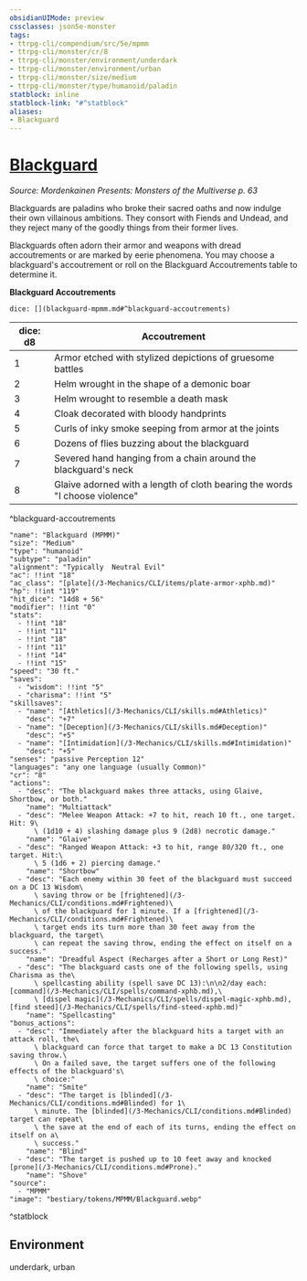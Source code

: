 ```yaml
---
obsidianUIMode: preview
cssclasses: json5e-monster
tags:
- ttrpg-cli/compendium/src/5e/mpmm
- ttrpg-cli/monster/cr/8
- ttrpg-cli/monster/environment/underdark
- ttrpg-cli/monster/environment/urban
- ttrpg-cli/monster/size/medium
- ttrpg-cli/monster/type/humanoid/paladin
statblock: inline
statblock-link: "#^statblock"
aliases:
- Blackguard
---
```

# [Blackguard](3-Mechanics\CLI\bestiary\humanoid/blackguard-mpmm.md)
*Source: Mordenkainen Presents: Monsters of the Multiverse p. 63*  

Blackguards are paladins who broke their sacred oaths and now indulge their own villainous ambitions. They consort with Fiends and Undead, and they reject many of the goodly things from their former lives.

Blackguards often adorn their armor and weapons with dread accoutrements or are marked by eerie phenomena. You may choose a blackguard's accoutrement or roll on the Blackguard Accoutrements table to determine it.

**Blackguard Accoutrements**

`dice: [](blackguard-mpmm.md#^blackguard-accoutrements)`

| dice: d8 | Accoutrement |
|----------|--------------|
| 1 | Armor etched with stylized depictions of gruesome battles |
| 2 | Helm wrought in the shape of a demonic boar |
| 3 | Helm wrought to resemble a death mask |
| 4 | Cloak decorated with bloody handprints |
| 5 | Curls of inky smoke seeping from armor at the joints |
| 6 | Dozens of flies buzzing about the blackguard |
| 7 | Severed hand hanging from a chain around the blackguard's neck |
| 8 | Glaive adorned with a length of cloth bearing the words "I choose violence" |
^blackguard-accoutrements

```statblock
"name": "Blackguard (MPMM)"
"size": "Medium"
"type": "humanoid"
"subtype": "paladin"
"alignment": "Typically  Neutral Evil"
"ac": !!int "18"
"ac_class": "[plate](/3-Mechanics/CLI/items/plate-armor-xphb.md)"
"hp": !!int "119"
"hit_dice": "14d8 + 56"
"modifier": !!int "0"
"stats":
  - !!int "18"
  - !!int "11"
  - !!int "18"
  - !!int "11"
  - !!int "14"
  - !!int "15"
"speed": "30 ft."
"saves":
  - "wisdom": !!int "5"
  - "charisma": !!int "5"
"skillsaves":
  - "name": "[Athletics](/3-Mechanics/CLI/skills.md#Athletics)"
    "desc": "+7"
  - "name": "[Deception](/3-Mechanics/CLI/skills.md#Deception)"
    "desc": "+5"
  - "name": "[Intimidation](/3-Mechanics/CLI/skills.md#Intimidation)"
    "desc": "+5"
"senses": "passive Perception 12"
"languages": "any one language (usually Common)"
"cr": "8"
"actions":
  - "desc": "The blackguard makes three attacks, using Glaive, Shortbow, or both."
    "name": "Multiattack"
  - "desc": "Melee Weapon Attack: +7 to hit, reach 10 ft., one target. Hit: 9\
      \ (1d10 + 4) slashing damage plus 9 (2d8) necrotic damage."
    "name": "Glaive"
  - "desc": "Ranged Weapon Attack: +3 to hit, range 80/320 ft., one target. Hit:\
      \ 5 (1d6 + 2) piercing damage."
    "name": "Shortbow"
  - "desc": "Each enemy within 30 feet of the blackguard must succeed on a DC 13 Wisdom\
      \ saving throw or be [frightened](/3-Mechanics/CLI/conditions.md#Frightened)\
      \ of the blackguard for 1 minute. If a [frightened](/3-Mechanics/CLI/conditions.md#Frightened)\
      \ target ends its turn more than 30 feet away from the blackguard, the target\
      \ can repeat the saving throw, ending the effect on itself on a success."
    "name": "Dreadful Aspect (Recharges after a Short or Long Rest)"
  - "desc": "The blackguard casts one of the following spells, using Charisma as the\
      \ spellcasting ability (spell save DC 13):\n\n2/day each: [command](/3-Mechanics/CLI/spells/command-xphb.md),\
      \ [dispel magic](/3-Mechanics/CLI/spells/dispel-magic-xphb.md), [find steed](/3-Mechanics/CLI/spells/find-steed-xphb.md)"
    "name": "Spellcasting"
"bonus_actions":
  - "desc": "Immediately after the blackguard hits a target with an attack roll, the\
      \ blackguard can force that target to make a DC 13 Constitution saving throw.\
      \ On a failed save, the target suffers one of the following effects of the blackguard's\
      \ choice:"
    "name": "Smite"
  - "desc": "The target is [blinded](/3-Mechanics/CLI/conditions.md#Blinded) for 1\
      \ minute. The [blinded](/3-Mechanics/CLI/conditions.md#Blinded) target can repeat\
      \ the save at the end of each of its turns, ending the effect on itself on a\
      \ success."
    "name": "Blind"
  - "desc": "The target is pushed up to 10 feet away and knocked [prone](/3-Mechanics/CLI/conditions.md#Prone)."
    "name": "Shove"
"source":
  - "MPMM"
"image": "bestiary/tokens/MPMM/Blackguard.webp"
```
^statblock

## Environment

underdark, urban